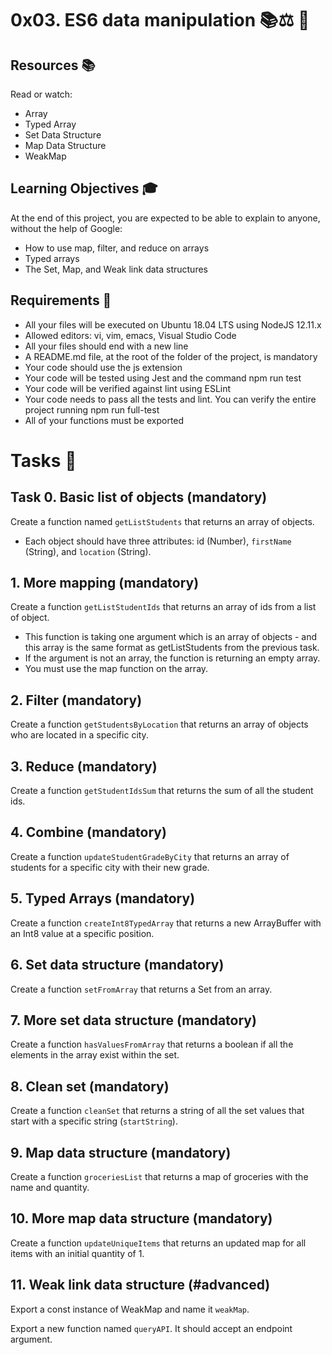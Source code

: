# 0x03. ES6 data manipulation 📚⚖️ 📅

## Resources 📚

Read or watch:
- Array
- Typed Array
- Set Data Structure
- Map Data Structure
- WeakMap

## Learning Objectives 🎓
At the end of this project, you are expected to be able to explain to anyone, without the help of Google:
- How to use map, filter, and reduce on arrays
- Typed arrays
- The Set, Map, and Weak link data structures

## Requirements 📝
-	All your files will be executed on Ubuntu 18.04 LTS using NodeJS 12.11.x
-	Allowed editors: vi, vim, emacs, Visual Studio Code
-	All your files should end with a new line
-	A README.md file, at the root of the folder of the project, is mandatory
-	Your code should use the js extension
-	Your code will be tested using Jest and the command npm run test
-	Your code will be verified against lint using ESLint
-	Your code needs to pass all the tests and lint. You can verify the entire project running npm run full-test
-	All of your functions must be exported

# Tasks 📝

## Task 0. Basic list of objects (mandatory)
Create a function named `getListStudents` that returns an array of objects.
-	Each object should have three attributes: id (Number),
<code>firstName</code> (String), and <code>location</code> (String).

## 1. More mapping (mandatory)
Create a function `getListStudentIds` that returns an array of ids from a list
of object.
-	This function is taking one argument which is an array of
objects - and this array is the same format as getListStudents from the
previous task.
-	If the argument is not an array, the function is returning an empty
array.
-	You must use the map function on the array.

## 2. Filter (mandatory)
Create a function `getStudentsByLocation` that returns an array of objects who are located in a specific city.

## 3. Reduce (mandatory)
Create a function `getStudentIdsSum` that returns the sum of all the student ids.

## 4. Combine (mandatory)
Create a function `updateStudentGradeByCity` that returns an array of students for a specific city with their new grade.

## 5. Typed Arrays (mandatory)
Create a function `createInt8TypedArray` that returns a new ArrayBuffer with an Int8 value at a specific position.

## 6. Set data structure (mandatory)
Create a function `setFromArray` that returns a Set from an array.

## 7. More set data structure (mandatory)
Create a function `hasValuesFromArray` that returns a boolean if all the elements in the array exist within the set.

## 8. Clean set (mandatory)
Create a function `cleanSet` that returns a string of all the set values that start with a specific string (`startString`).

## 9. Map data structure (mandatory)
Create a function `groceriesList` that returns a map of groceries with the name and quantity.

## 10. More map data structure (mandatory)
Create a function `updateUniqueItems` that returns an updated map for all items with an initial quantity of 1.

## 11. Weak link data structure (#advanced)
Export a const instance of WeakMap and name it `weakMap`.

Export a new function named `queryAPI`. It should accept an endpoint argument.


